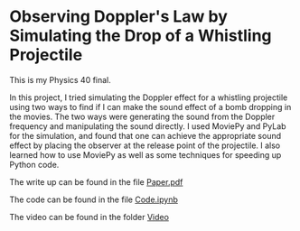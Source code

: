# Observing Doppler's Law by Simulating the Drop of a Whistling Projectile

This is my Physics 40 final.

In this project, I tried simulating the Doppler effect for a whistling projectile using two ways to find if I can make the sound effect of a bomb dropping in the movies. The two ways were generating the sound from the Doppler frequency and manipulating the sound directly. I used MoviePy and PyLab for the simulation, and found that one can achieve the appropriate sound effect by placing the observer at the release point of the projectile. I also learned how to use MoviePy as well as some techniques for speeding up Python code.

The write up can be found in the file [Paper.pdf](Paper.pdf)

The code can be found in the file [Code.ipynb](Code/Code.ipynb)

The video can be found in the folder [Video](Video/)
